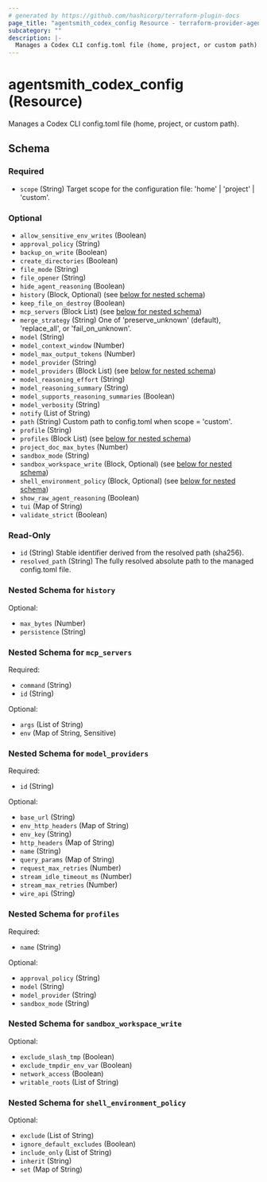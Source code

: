 ```yaml
---
# generated by https://github.com/hashicorp/terraform-plugin-docs
page_title: "agentsmith_codex_config Resource - terraform-provider-agentsmith"
subcategory: ""
description: |-
  Manages a Codex CLI config.toml file (home, project, or custom path).
---
```


# agentsmith_codex_config (Resource)

Manages a Codex CLI config.toml file (home, project, or custom path).



<!-- schema generated by tfplugindocs -->
## Schema

### Required

- `scope` (String) Target scope for the configuration file: 'home' | 'project' | 'custom'.

### Optional

- `allow_sensitive_env_writes` (Boolean)
- `approval_policy` (String)
- `backup_on_write` (Boolean)
- `create_directories` (Boolean)
- `file_mode` (String)
- `file_opener` (String)
- `hide_agent_reasoning` (Boolean)
- `history` (Block, Optional) (see [below for nested schema](#nestedblock--history))
- `keep_file_on_destroy` (Boolean)
- `mcp_servers` (Block List) (see [below for nested schema](#nestedblock--mcp_servers))
- `merge_strategy` (String) One of 'preserve_unknown' (default), 'replace_all', or 'fail_on_unknown'.
- `model` (String)
- `model_context_window` (Number)
- `model_max_output_tokens` (Number)
- `model_provider` (String)
- `model_providers` (Block List) (see [below for nested schema](#nestedblock--model_providers))
- `model_reasoning_effort` (String)
- `model_reasoning_summary` (String)
- `model_supports_reasoning_summaries` (Boolean)
- `model_verbosity` (String)
- `notify` (List of String)
- `path` (String) Custom path to config.toml when scope = 'custom'.
- `profile` (String)
- `profiles` (Block List) (see [below for nested schema](#nestedblock--profiles))
- `project_doc_max_bytes` (Number)
- `sandbox_mode` (String)
- `sandbox_workspace_write` (Block, Optional) (see [below for nested schema](#nestedblock--sandbox_workspace_write))
- `shell_environment_policy` (Block, Optional) (see [below for nested schema](#nestedblock--shell_environment_policy))
- `show_raw_agent_reasoning` (Boolean)
- `tui` (Map of String)
- `validate_strict` (Boolean)

### Read-Only

- `id` (String) Stable identifier derived from the resolved path (sha256).
- `resolved_path` (String) The fully resolved absolute path to the managed config.toml file.

<a id="nestedblock--history"></a>
### Nested Schema for `history`

Optional:

- `max_bytes` (Number)
- `persistence` (String)


<a id="nestedblock--mcp_servers"></a>
### Nested Schema for `mcp_servers`

Required:

- `command` (String)
- `id` (String)

Optional:

- `args` (List of String)
- `env` (Map of String, Sensitive)


<a id="nestedblock--model_providers"></a>
### Nested Schema for `model_providers`

Required:

- `id` (String)

Optional:

- `base_url` (String)
- `env_http_headers` (Map of String)
- `env_key` (String)
- `http_headers` (Map of String)
- `name` (String)
- `query_params` (Map of String)
- `request_max_retries` (Number)
- `stream_idle_timeout_ms` (Number)
- `stream_max_retries` (Number)
- `wire_api` (String)


<a id="nestedblock--profiles"></a>
### Nested Schema for `profiles`

Required:

- `name` (String)

Optional:

- `approval_policy` (String)
- `model` (String)
- `model_provider` (String)
- `sandbox_mode` (String)


<a id="nestedblock--sandbox_workspace_write"></a>
### Nested Schema for `sandbox_workspace_write`

Optional:

- `exclude_slash_tmp` (Boolean)
- `exclude_tmpdir_env_var` (Boolean)
- `network_access` (Boolean)
- `writable_roots` (List of String)


<a id="nestedblock--shell_environment_policy"></a>
### Nested Schema for `shell_environment_policy`

Optional:

- `exclude` (List of String)
- `ignore_default_excludes` (Boolean)
- `include_only` (List of String)
- `inherit` (String)
- `set` (Map of String)
